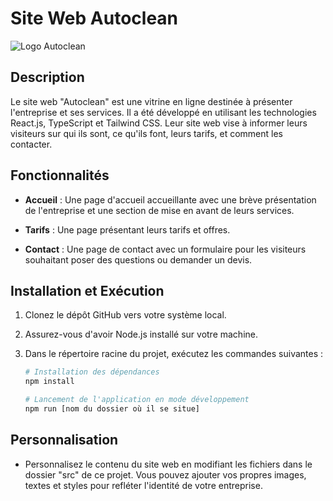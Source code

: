 # Site Web Autoclean

![Logo Autoclean](lien-vers-votre-logo.png)

## Description

Le site web "Autoclean" est une vitrine en ligne destinée à présenter l'entreprise et ses services. Il a été développé en utilisant les technologies React.js, TypeScript et Tailwind CSS. Leur site web vise à informer leurs visiteurs sur qui ils sont, ce qu'ils font, leurs tarifs, et comment les contacter.

## Fonctionnalités

- **Accueil** : Une page d'accueil accueillante avec une brève présentation de l'entreprise et une section de mise en avant de leurs services.

- **Tarifs** : Une page présentant leurs tarifs et offres.

- **Contact** : Une page de contact avec un formulaire pour les visiteurs souhaitant poser des questions ou demander un devis.

## Installation et Exécution

1. Clonez le dépôt GitHub vers votre système local.

2. Assurez-vous d'avoir Node.js installé sur votre machine.

3. Dans le répertoire racine du projet, exécutez les commandes suivantes :

   ```bash
   # Installation des dépendances
   npm install

   # Lancement de l'application en mode développement
   npm run [nom du dossier où il se situe]
   ```

## Personnalisation

- Personnalisez le contenu du site web en modifiant les fichiers dans le dossier "src" de ce projet. Vous pouvez ajouter vos propres images, textes et styles pour refléter l'identité de votre entreprise.
